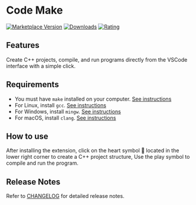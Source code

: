 # Code Make

[![Marketplace Version](https://vsmarketplacebadges.dev/version-short/drizzy.code-make.svg)](https://marketplace.visualstudio.com/items?itemName=drizzy.code-make)
[![Downloads](https://vsmarketplacebadges.dev/downloads-short/drizzy.code-make.svg)](https://marketplace.visualstudio.com/items?itemName=drizzy.code-make)
[![Rating](https://vsmarketplacebadges.dev/rating-short/drizzy.code-make.svg)](https://marketplace.visualstudio.com/items?itemName=drizzy.code-make)

## Features

Create C++ projects, compile, and run programs directly from the VSCode interface with a simple click.

## Requirements

- You must have `make` installed on your computer. [See instructions](docs/SETUP.md#make)
- For Linux, install `gcc`. [See instructions](docs/SETUP.md#linux)
- For Windows, install `mingw`. [See instructions](docs/SETUP.md#windows)
- For macOS, install `clang`. [See instructions](docs/SETUP.md#mac)

## How to use

After installing the extension, click on the heart symbol 🩷 located in the lower right corner to create a C++ project structure, Use the play symbol to compile and run the program.

## Release Notes

Refer to [CHANGELOG](CHANGELOG.md) for detailed release notes.